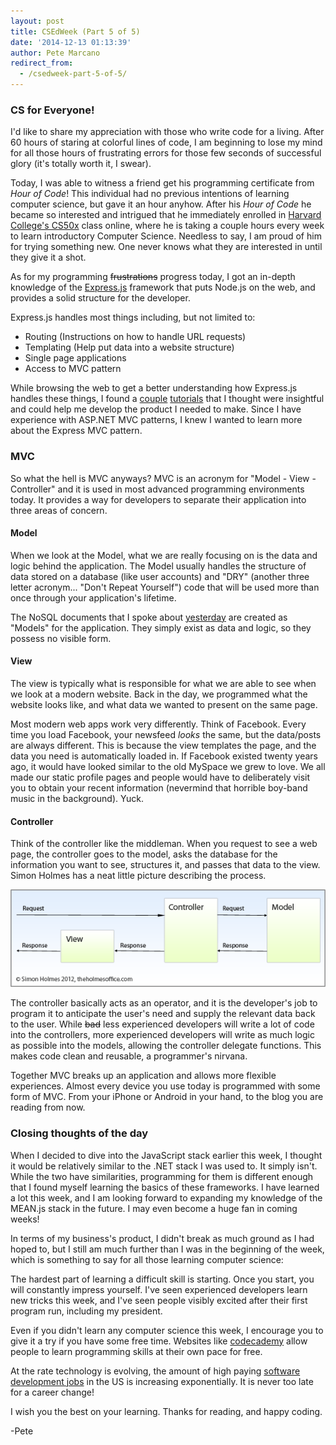```yaml
---
layout: post
title: CSEdWeek (Part 5 of 5)
date: '2014-12-13 01:13:39'
author: Pete Marcano
redirect_from:
  - /csedweek-part-5-of-5/
---
```


### CS for Everyone!
I'd like to share my appreciation with those who write code for a living. After 60 hours of staring at colorful lines of code, I am beginning to lose my mind for all those hours of frustrating errors for those few seconds of successful glory (it's totally worth it, I swear).

Today, I was able to witness a friend get his programming certificate from *Hour of Code*! This individual had no previous intentions of learning computer science, but gave it an hour anyhow. After his *Hour of Code* he became so interested and intrigued that he immediately enrolled in [Harvard College's CS50x](https://www.edx.org/course/introduction-computer-science-harvardx-cs50x) class online, where he is taking a couple hours every week to learn introductory Computer Science. Needless to say, I am proud of him for trying something new. One never knows what they are interested in until they give it a shot.

As for my programming ~~frustrations~~ progress today, I got an in-depth knowledge of the [Express.js](http://expressjs.com/) framework that puts Node.js on the web, and provides a solid structure for the developer.

Express.js handles most things including, but not limited to:

* Routing (Instructions on how to handle URL requests)
* Templating (Help put data into a website structure)
* Single page applications
* Access to MVC pattern

While browsing the web to get a better understanding how Express.js handles these things, I found a [couple](http://theholmesoffice.com/how-to-build-a-simple-webpage-in-node-js/) [tutorials](http://theholmesoffice.com/getting-ready-for-scalability-creating-an-mvc-framework-for-our-node-js-page/) that I thought were insightful and could help me develop the product I needed to make. Since I have experience with ASP.NET MVC patterns, I knew I wanted to learn more about the Express MVC pattern.

### MVC
So what the hell is MVC anyways? MVC is an acronym for "Model - View - Controller" and it is used in most advanced programming environments today. It provides a way for developers to separate their application into three areas of concern.

#### Model
When we look at the Model, what we are really focusing on is the data and logic behind the application. The Model usually handles the structure of data stored on a database (like user accounts) and "DRY" (another three letter acronym... "Don't Repeat Yourself") code that will be used more than once through your application's lifetime.

The NoSQL documents that I spoke about [yesterday](http://blog.pbmarcano.com/csedweek/) are created as "Models" for the application. They simply exist as data and logic, so they possess no visible form.

#### View
The view is typically what is responsible for what we are able to see when we look at a modern website. Back in the day, we programmed what the website looks like, and what data we wanted to present on the same page.

Most modern web apps work very differently. Think of Facebook. Every time you load Facebook, your newsfeed *looks* the same, but the data/posts are always different. This is because the view templates the page, and the data you need is automatically loaded in. If Facebook existed twenty years ago, it would have looked similar to the old MySpace we grew to love. We all made our static profile pages and people would have to deliberately visit you to obtain your recent information (nevermind that horrible boy-band music in the background). Yuck.

#### Controller
Think of the controller like the middleman. When you request to see a web page, the controller goes to the model, asks the database for the information you want to see, structures it, and passes that data to the view. Simon Holmes has a neat little picture describing the process.

![](/images/mvc-diagram2.png)

The controller basically acts as an operator, and it is the developer's job to program it to anticipate the user's need and supply the relevant data back to the user. While ~~bad~~ less experienced developers will write a lot of code into the controllers, more experienced developers will write as much logic as possible into the models, allowing the controller delegate functions. This makes code clean and reusable, a programmer's nirvana.

Together MVC breaks up an application and allows more flexible experiences. Almost every device you use today is programmed with some form of MVC. From your iPhone or Android in your hand, to the blog you are reading from now.

### Closing thoughts of the day
When I decided to dive into the JavaScript stack earlier this week, I thought it would be relatively similar to the .NET stack I was used to. It simply isn't. While the two have similarities, programming for them is different enough that I found myself learning the basics of these frameworks. I have learned a lot this week, and I am looking forward to expanding my knowledge of the MEAN.js stack in the future. I may even become a huge fan in coming weeks!

In terms of my business's product, I didn't break as much ground as I had hoped to, but I still am much further than I was in the beginning of the week, which is something to say for all those learning computer science:

The hardest part of learning a difficult skill is starting. Once you start, you will constantly impress yourself. I've seen experienced developers learn new tricks this week, and I've seen people visibly excited after their first program run, including my president.

Even if you didn't learn any computer science this week, I encourage you to give it a try if you have some free time. Websites like [codecademy](http://www.codecademy.com/learn) allow people to learn programming skills at their own pace for free.

At the rate technology is evolving, the amount of high paying [software development jobs](http://www.bls.gov/ooh/computer-and-information-technology/software-developers.htm) in the US is increasing exponentially. It is never too late for a career change!

I wish you the best on your learning. Thanks for reading, and happy coding.

-Pete
